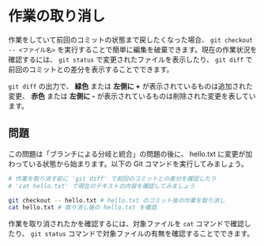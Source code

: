 # 作業の取り消し

作業をしていて前回のコミットの状態まで戻したくなった場合、 `git checkout -- <ファイル名>` を実行することで簡単に編集を破棄できます。現在の作業状況を確認するには、 `git status` で変更されたファイルを表示したり、 `git diff` で前回のコミットとの差分を表示することでできます。

`git diff` の出力で、 **緑色** または **左側に +** が表示されているものは追加された変更、 **赤色** または **左側に -** が表示されているものは削除された変更を表しています。

## 問題

この問題は「ブランチによる分岐と統合」の問題の後に、 hello.txt に変更が加わっている状態から始まります。以下の Git コマンドを実行してみましょう。

```bash
# 作業を取り消す前に 'git diff' で前回のコミットとの差分を確認したり
# 'cat hello.txt' で現在のテキストの内容を確認してみましょう

git checkout -- hello.txt # hello.txt のコミット後の作業を取り消し
cat hello.txt # 取り消し後の hello.txt を確認
```

作業を取り消されたかを確認するには、対象ファイルを `cat` コマンドで確認したり、 `git status` コマンドで対象ファイルの有無を確認することでできます。
